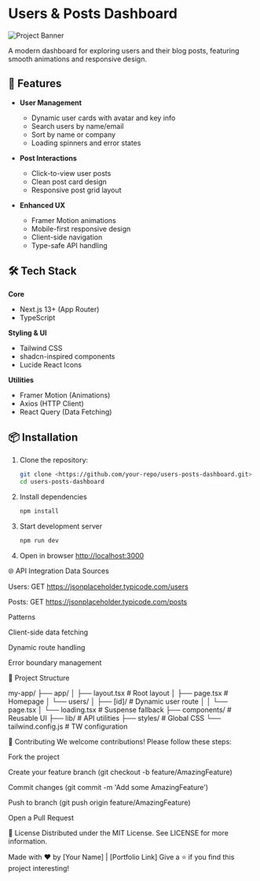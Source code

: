 # Users & Posts Dashboard

![Project Banner](https://via.placeholder.com/1200x400) <!-- Add your banner image URL here -->

A modern dashboard for exploring users and their blog posts, featuring smooth animations and responsive design.

## 🚀 Features

- **User Management**

  - Dynamic user cards with avatar and key info
  - Search users by name/email
  - Sort by name or company
  - Loading spinners and error states

- **Post Interactions**

  - Click-to-view user posts
  - Clean post card design
  - Responsive post grid layout

- **Enhanced UX**
  - Framer Motion animations
  - Mobile-first responsive design
  - Client-side navigation
  - Type-safe API handling

## 🛠 Tech Stack

**Core**

- Next.js 13+ (App Router)
- TypeScript

**Styling & UI**

- Tailwind CSS
- shadcn-inspired components
- Lucide React Icons

**Utilities**

- Framer Motion (Animations)
- Axios (HTTP Client)
- React Query (Data Fetching)

## 📦 Installation

1. Clone the repository:

   ```bash
   git clone <https://github.com/your-repo/users-posts-dashboard.git>
   cd users-posts-dashboard

   ```

2. Install dependencies

   ```bash
   npm install

   ```

3. Start development server

   ```bash
   npm run dev

   ```

4. Open in browser
   <http://localhost:3000>

🌐 API Integration
Data Sources

Users: GET <https://jsonplaceholder.typicode.com/users>

Posts: GET <https://jsonplaceholder.typicode.com/posts>

Patterns

Client-side data fetching

Dynamic route handling

Error boundary management

📂 Project Structure

my-app/
├── app/
│ ├── layout.tsx # Root layout
│ ├── page.tsx # Homepage
│ └── users/
│ ├── [id]/ # Dynamic user route
│ │ └── page.tsx
│ └── loading.tsx # Suspense fallback
├── components/ # Reusable UI
├── lib/ # API utilities
├── styles/ # Global CSS
└── tailwind.config.js # TW configuration

🤝 Contributing
We welcome contributions! Please follow these steps:

Fork the project

Create your feature branch (git checkout -b feature/AmazingFeature)

Commit changes (git commit -m 'Add some AmazingFeature')

Push to branch (git push origin feature/AmazingFeature)

Open a Pull Request

📄 License
Distributed under the MIT License. See LICENSE for more information.

Made with ❤️ by [Your Name] | [Portfolio Link]
Give a ⭐️ if you find this project interesting!
